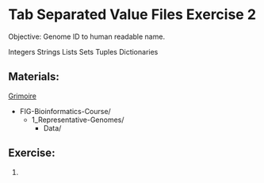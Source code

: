 # Tab Separated Value Files Exercise 2

Objective: 
Genome ID to human readable name.

Integers
Strings
Lists
Sets
Tuples
Dictionaries

## Materials: 
[Grimoire](https://chat.openai.com/g/g-n7Rs0IK86-grimoire)

* FIG-Bioinformatics-Course/
    * 1_Representative-Genomes/
        * Data/

## Exercise: 

1. 

